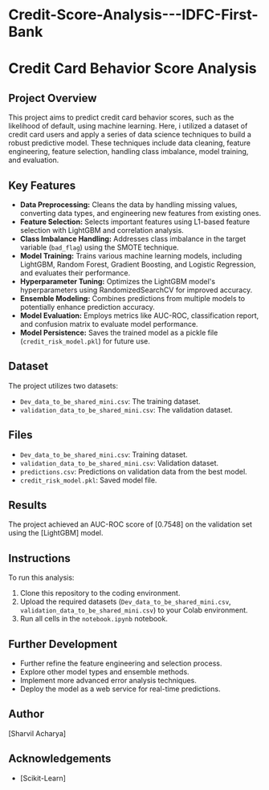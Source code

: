 # Credit-Score-Analysis---IDFC-First-Bank
# Credit Card Behavior Score Analysis

## Project Overview

This project aims to predict credit card behavior scores, such as the likelihood of default, using machine learning. Here, i utilized a dataset of credit card users and apply a series of data science techniques to build a robust predictive model. These techniques include data cleaning, feature engineering, feature selection, handling class imbalance, model training, and evaluation.

## Key Features

* **Data Preprocessing:** Cleans the data by handling missing values, converting data types, and engineering new features from existing ones.
* **Feature Selection:** Selects important features using L1-based feature selection with LightGBM and correlation analysis.
* **Class Imbalance Handling:** Addresses class imbalance in the target variable (`bad_flag`) using the SMOTE technique.
* **Model Training:** Trains various machine learning models, including LightGBM, Random Forest, Gradient Boosting, and Logistic Regression, and evaluates their performance.
* **Hyperparameter Tuning:** Optimizes the LightGBM model's hyperparameters using RandomizedSearchCV for improved accuracy.
* **Ensemble Modeling:** Combines predictions from multiple models to potentially enhance prediction accuracy.
* **Model Evaluation:** Employs metrics like AUC-ROC, classification report, and confusion matrix to evaluate model performance.
* **Model Persistence:** Saves the trained model as a pickle file (`credit_risk_model.pkl`) for future use.

## Dataset

The project utilizes two datasets:

* `Dev_data_to_be_shared_mini.csv`: The training dataset.
* `validation_data_to_be_shared_mini.csv`: The validation dataset.

## Files

* `Dev_data_to_be_shared_mini.csv`: Training dataset.
* `validation_data_to_be_shared_mini.csv`: Validation dataset.
* `predictions.csv`: Predictions on validation data from the best model.
* `credit_risk_model.pkl`: Saved model file.


## Results

The project achieved an AUC-ROC score of [0.7548] on the validation set using the [LightGBM] model.

## Instructions

To run this analysis:

1. Clone this repository to the coding environment.
2. Upload the required datasets (`Dev_data_to_be_shared_mini.csv`, `validation_data_to_be_shared_mini.csv`) to your Colab environment.
3. Run all cells in the `notebook.ipynb` notebook.

## Further Development

* Further refine the feature engineering and selection process.
* Explore other model types and ensemble methods.
* Implement more advanced error analysis techniques.
* Deploy the model as a web service for real-time predictions.

## Author

[Sharvil Acharya]

## Acknowledgements

* [Scikit-Learn]
